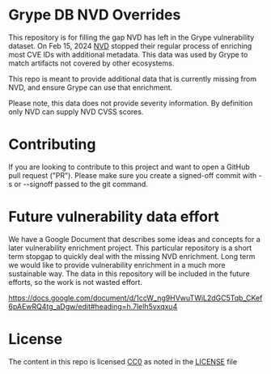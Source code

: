 # Grype DB NVD Overrides

This repository is for filling the gap NVD has left in the Grype vulnerability dataset. On Feb 15, 2024 [NVD](https://nvd.nist.gov) stopped their regular process of enriching most CVE IDs with additional metadata. This data was used by Grype to match artifacts not covered by other ecosystems.

This repo is meant to provide additional data that is currently missing from NVD, and ensure Grype can use that enrichment.

Please note, this data does not provide severity information. By definition only NVD can supply NVD CVSS scores.

# Contributing

If you are looking to contribute to this project and want to open a GitHub pull request ("PR"). Please make sure you create a signed-off commit with -s or --signoff passed to the git command.

# Future vulnerability data effort

We have a Google Document that describes some ideas and concepts for a later vulnerability enrichment project. This particular repository is a short term stopgap to quickly deal with the missing NVD enrichment. Long term we would like to provide vulnerability enrichment in a much more sustainable way. The data in this repository will be included in the future efforts, so the work is not wasted effort.

https://docs.google.com/document/d/1ccW_ng9HVwuTWiL2dGC5Tqb_CKef6pAEwRQ4tg_aDgw/edit#heading=h.7lelh5vxqxu4


# License
The content in this repo is licensed [CC0](https://creativecommons.org/public-domain/cc0/) as noted in the [LICENSE](LICENSE) file